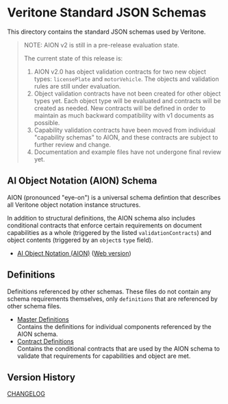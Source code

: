 # Veritone Standard JSON Schemas

This directory contains the standard JSON schemas used by Veritone.

> NOTE: AION v2 is still in a pre-release evaluation state.
>
> The current state of this release is:
>
> 1. AION v2.0 has object validation contracts for two new object types: `licensePlate` and
>    `motorVehicle`. The objects and validation rules are still under evaluation.
> 2. Object validation contracts have not been created for other object types yet. Each object
>    type will be evaluated and contracts will be created as needed. New contracts will be
>    defined in order to maintain as much backward compatibility with v1 documents as possible.
> 3. Capability validation contracts have been moved from individual "capability schemas" to
>    AION, and these contracts are subject to further review and change.
> 4. Documentation and example files have not undergone final review yet.

## AI Object Notation (AION) Schema

AION (pronounced "eye-on") is a universal schema defintion 
that describes all Veritone object notation instance structures. 

In addition to structural definitions, 
the AION schema also includes conditional contracts 
that enforce certain requirements on 
document capabilities as a whole (triggered by the listed `validationContracts`)
and object contents (triggered by an `object`s `type` field).

- [AI Object Notation (AION)](./aion/schema) ([Web version](./aion/schema.json))

## Definitions

Definitions referenced by other schemas. 
These files do not contain any schema requirements themselves, 
only `definitions` that are referenced by other schema files.

- [Master Definitions](./master.json)  
  Contains the definitions for individual components referenced by the AION schema.
- [Contract Definitions](./contracts.json)  
  Contains the conditional contracts that are used by the AION schema to validate that
  requirements for capabilities and object are met.

## Version History

[CHANGELOG](./CHANGELOG.html)
